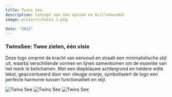 ```yaml
---
title: Twins See
description: Concept van een optiek en brillenwinkel
image: projects/twins_1.png

date: "2022"
---
```



### TwinsSee: Twee zielen, één visie
Deze logo omarmt de kracht van eenvoud en straalt een minimalistische stijl uit, waarbij verschillende vormen en lijnen samenkomen om de essentie van het merk te belichamen. Met een diepblauwe achtergrond en heldere witte tekst, geaccentueerd door een vleugje oranje, symboliseert de logo een perfecte harmonie tussen functionaliteit en stijl.


![Twins See](/img/projects/twins_1.png)
![Twins See](/img/projects/twins_2.jpg)
![Twins See](/img/projects/twins_3.png)


